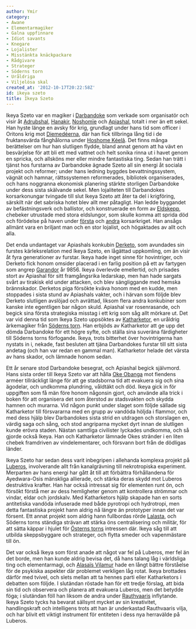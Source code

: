 ```yaml
---
author: Ymir
category:
- Awane
- Elementarmagiker
- Galna uppfinnare
- Idiot savants
- Knegare
- Lojalister
- Misstänkta knäckpackare
- Rådgivare
- Strateger
- Söderns torn
- Uråldriga
- Viljelösa skal
created_at: '2012-10-17T20:22:58Z'
id: ikeya szeto
title: Ikeya Szeto
---
```

Ikeya Szeto var en magiker i [Darbandoke] som verkade som organisatör och visir åt [Adrubshal], [Hanakir], [Noshomïe] och [Apiashal], totalt i mer än ett sekel. Han hyste länge en avsky för krig, grundlagt under hans tid som officer i Oritons krig mot [Diemedéerna], där han fick tillbringa lång tid i de fruktansvärda fånghålorna under [Hoshome Kéelâ]. Det finns många berättelser om hur han slutligen flydde, bland annat genom att ha vävt en besvärjelse för att bli ett med vattnet och helt sonika rinna ut i havet genom en spricka, och allsköns mer eller mindre fantastiska ting. Sedan han trätt i tjänst hos furstarna av Darbandoke ägnade Szeto all sin energi åt sociala projekt och reformer; under hans ledning byggdes bevattningssystem, vägnät och hamnar, rättssystemen reformerades, bibliotek organiserades, och hans noggranna ekonomisk planering stärkte storligen Darbandoke under dess sista skälvande sekel. Men lojaliteten till Darbandokes korsarkonungar tvingade till slut Ikeya Szeto att åter ta del i krigföring, särskilt när det sabriska hotet blev allt mer påtagligt. Han ledde byggandet av befästningsverk och ballistor, och konstruerade en form av [Eldskepp], chebeker utrustade med stora eldslungor, som skulle komma att sprida död och förödelse på haven under [första] och [andra] korsarkriget. Han ansågs allmänt vara en briljant man och en stor lojalist, och högaktades av allt och alla.

Det enda undantaget var Apiashals konkubin [Derketo], som avundades sin furstes kärleksrelation med Ikeya Szeto, en lågättad uppkomling, om än visir åt fyra generationer av furstar. Ikeya hade inget sinne för hovintriger, och Derketo fick honom omsider placerad i en farlig position på ett av fartygen som angrep [Garandor] år 9856. Ikeya överlevde emellertid, och prisades stort av Apiashal för sitt framgångsrika ledarskap, men han hade sargats svårt av tirakisk eld under attacken, och blev sängliggande med hemska brännskador. Derketos piga försökte kväva honom med en kudde, men stoppades i sista stund av Apiashals vakter, och i härvan som följde blev Derketo slutligen avslöjad och avrättad, liksom flera andra konkubiner som kanske inte egentligen bar någon skuld. Apiashal var rosenrasande, och begick sina första strategiska misstag i ett krig som såg allt mörkare ut. Det var vid denna tid som Ikeya Szeto uppsöktes av [Katharketor], en uråldrig ärkemagiker från [Söderns torn]. Han erbjöds av Katharketor att ge upp det dömda Darbandoke för ett högre syfte, och ställa sina suveräna färdigheter till Söderns torns förfogande. Ikeya, trots bitterhet över hovintrigerna han nystats in i, nekade, fast besluten att tjäna Darbandokes furstar till sitt sista andetag (och han var redan en gammal man). Katharketor helade det värsta av hans skador, och lämnade honom sedan.

Ett år senare stod Darbandoke besegrat, och Apiashal begick självmord. Hans sista order till Ikeya Szeto var att hålla [Oke Obanga] mot fiendens arméer tillräckligt länge för att ge stadsborna tid att evakuera sig och sina ägodelar, och undkomma plundring, våldtäkt och död. Ikeya gick in för uppgiften som få män före honom någonsin gjort, och använde alla trick i boken för att organisera det som återstod av stadsvakten och skydda hamnen och murarna. Vid någon punkt under slaget som följde sällade sig Katharketor till försvararna med en grupp av vandöda höljda i flammor, och med dess hjälp blev Darbandokes sista strid en utdragen och storslagen en, värdig saga och sång, och stod angriparna mycket dyrt innan de slutligen kunde erövra staden. Nästan samtliga civilister lyckades undkomma, och så gjorde också Ikeya. Han och Katharketor lämnade Okes stränder i en liten chebek framdriven av vindelementarer, och försvann bort från de dödligas länder.

Ikeya Szeto har sedan dess varit inbegripen i allehanda komplexa projekt på [Luberos], involverande allt från kanalgrävning till nekrotropiska experiment. Merparten av hans energi har gått åt till att förbättra förhållandena för Ayedwara-Osis mänskliga allierade, och stärka deras skydd mot Luberos destruktiva krafter. Han har också intressat sig för elementen runt ön, och försökt förstå mer av dess hemligheter genom att kontrollera strömmar och vindar, eldar och jordskalv. Med Katharketors hjälp skapade han en sorts antitetiska vandöda infuserade med både pyrotropi och hydrotropi, men detta fantastiska projekt hann aldrig nå längre än prototyper innan det var försent. Ett annat projekt som aldrig hann fullbordas rörde [Lalasta], och Söderns torns ständiga strävan att stärka öns centralisering och militär, för att sätta käppar i hjulet för [Österns torns] intressen där. Ikeya såg till att utbilda skeppsbyggare och strateger, och flytta smeder och vapenmästare till ön.

Det var också Ikeya som först anade att något var fel på Luberos, mer fel än det borde, men han kunde aldrig bevisa det, då hans talang låg i världsliga ting och elementarmagi, och [Alasaïs Vilamur] hade en långt bättre förståelse för de psykiska aspekter där problemet verkligen låg rotat. Ikeya brottades därför med tvivel, och slets mellan att ta hennes parti eller Katharketors i debatten som följde. I slutändan röstade han för ett tredje förslag, att bida sin tid och observera och planera att evakuera Luberos, men det betydde föga; i slutändan föll han liksom de andra under [Rauthvaaris] inflytande. Ikeya Szeto tycks ha bevarat sällsynt mycket av sin kreativitet, handlingskraft och intelligens trots att han är underkastad Rauthvaaris vilja, och har blivit ett viktigt instrument för entiteten i dess nya herravälde på Luberos.

  [Darbandoke]: Darbandoke
  [Adrubshal]: Adrubshal
  [Hanakir]: Hanakir
  [Noshomïe]: Noshomïe
  [Apiashal]: Apiashal
  [Diemedéerna]: Diemedeiska_dynastin
  [Hoshome Kéelâ]: Hoshome_Kéelâ
  [Eldskepp]: Eldskepp
  [första]: Första_korsarkriget
  [andra]: Andra_korsarkriget
  [Derketo]: Derketo
  [Garandor]: Garandor
  [Katharketor]: Katharketor
  [Söderns torn]: Ayedwara-Osi
  [Oke Obanga]: Oke_Obanga
  [Luberos]: Luberos
  [Lalasta]: Lalasta
  [Österns torns]: Österns_torn
  [Alasaïs Vilamur]: Alasaïs_Vilamur
  [Rauthvaaris]: Rauthvaari